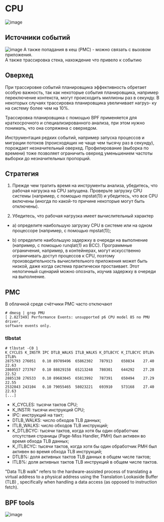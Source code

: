# CPU
![image](https://github.com/user-attachments/assets/b62e93db-8274-456d-87b1-c462727fcf73)

## Источники событий
![image](https://github.com/user-attachments/assets/a438faca-2506-45e8-97c3-2a966c4c46be)
А также попадания в кеш (PMC) - можно связать с вызовом приложения.<br>
А также трассировка стека, нахождение что привело к событию
## Оверхед
При трассировке событий планировщика эффективность обретает особую важность,
так как некоторые события планировщика, например переключение контекста, могут происходить миллионы раз в секунду. В некоторых случаях трассировка планировщика увеличивает нагруз-
ку на систему более чем на 10%.

Трассировка планировщика с помощью BPF применяется для краткосрочного
и специализированного анализа, при этом нужно понимать, что она сопряжена
с оверхедом.

Инструментация редких событий, например запуска процессов и миграции потоков (происходящих не чаще
чем тысячу раз в секунду), порождает незначительный оверхед. Профилирование
(выборка по времени) тоже позволяет ограничить оверхед уменьшением частоты
выборки до незначительных пропорций.
## Стратегия
1. Прежде чем тратить время на инструменты анализа, убедитесь, что рабочая
нагрузка на CPU запущена. Проверьте загрузку CPU системы (например,
с помощью mpstat(1)) и убедитесь, что все CPU включены (иногда по какой-то
причине некоторые могут быть отключены).

2. Убедитесь, что рабочая нагрузка имеет вычислительный характер

 - a) определите наибольшую загрузку CPU в системе или на одном процессоре
(например, с помощью mpstat(1));

- b) определите наибольшую задержку в очереди на выполнение (например,
с помощью runqlat(1) из BCC). Программные ограничения, например,
в контейнерах, могут искусственно ограничивать доступ процессов к CPU,
поэтому производительность вычислительного приложения может быть
низкой, даже когда система практически простаивает. Этот нелогичный
сценарий можно опознать, изучив задержку в очереди на выполнение.

## PMC
В облачной среде счётчики PMC часто отключают
```
# dmesg | grep PMU
[ 2.827349] Performance Events: unsupported p6 CPU model 85 no PMU driver,
software events only.
```
### tlbstat
```
# tlbstat -C0 1
K_CYCLES K_INSTR IPC DTLB_WALKS ITLB_WALKS K_DTLBCYC K_ITLBCYC DTLB% ITLB%
2875793 276051   0.10 89709496  65862302   787913    650834    27.40 22.63
2860557 273767   0.10 88829158  65213248   780301    644292    27.28 22.52
2885138 276533   0.10 89683045  65813992   787391    650494    27.29 22.55
2532843 243104   0.10 79055465  58023221   693910    573168    27.40 22.63
[...]
```
 - K_CYCLES: тысячи тактов CPU;
 - K_INSTR: тысячи инструкций CPU;
 - IPC: инструкций на такт;
 - DTLB_WALKS: число обходов TLB данных;
 - ITLB_WALKS: число обходов TLB инструкций;
 - K_DTLBCYC: тысячи тактов, когда хотя бы один обработчик отсутствия страницы (Page-Miss Handler, PMH) был активен во время обхода TLB данных;
 - K_ITLBCYC: тысячи тактов, когда хотя бы один обработчик PMH был активен во время обхода TLB инструкций;
 - DTLB%: доля активных тактов TLB данных в общем числе тактов;
 - ITLB%: доля активных тактов TLB инструкций в общем числе тактов.

"Data TLB walk" refers to the hardware-assisted process of translating a virtual address to a physical address using the Translation Lookaside Buffer (TLB) , specifically when handling a data access (as opposed to instruction fetch).

## BPF tools
![image](https://github.com/user-attachments/assets/bbfc8c8d-0eaf-42e4-aaf8-617ebb3182ba)
